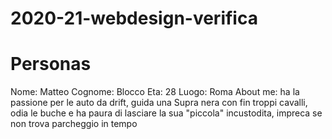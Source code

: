 # 2020-21-webdesign-verifica

# Personas
Nome: Matteo
Cognome: Blocco
Eta: 28
Luogo: Roma
About me: ha la passione per le auto da drift, guida una Supra nera con fin troppi cavalli, odia le buche e ha paura di lasciare la sua "piccola" incustodita, impreca se non trova parcheggio in tempo
